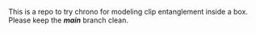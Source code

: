 This is a repo to try chrono for modeling clip entanglement inside a box. 
Please keep the ***main*** branch clean.
